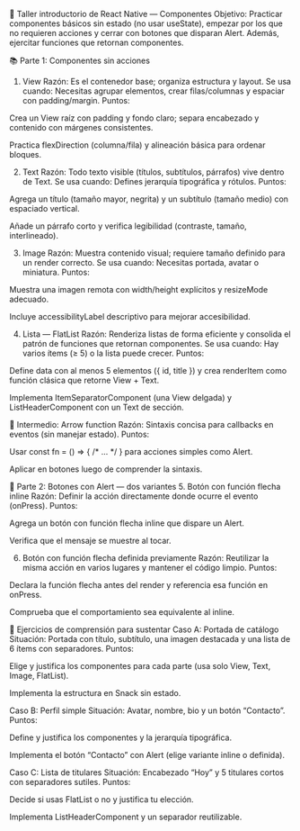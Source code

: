 🚀 Taller introductorio de React Native — Componentes
Objetivo: Practicar componentes básicos sin estado (no usar useState), empezar por los que no requieren acciones y cerrar con botones que disparan Alert. Además, ejercitar funciones que retornan componentes.

📚 Parte 1: Componentes sin acciones
1. View
Razón: Es el contenedor base; organiza estructura y layout.
Se usa cuando: Necesitas agrupar elementos, crear filas/columnas y espaciar con padding/margin.
Puntos:

Crea un View raíz con padding y fondo claro; separa encabezado y contenido con márgenes consistentes.

Practica flexDirection (columna/fila) y alineación básica para ordenar bloques.

2. Text
Razón: Todo texto visible (títulos, subtítulos, párrafos) vive dentro de Text.
Se usa cuando: Defines jerarquía tipográfica y rótulos.
Puntos:

Agrega un título (tamaño mayor, negrita) y un subtítulo (tamaño medio) con espaciado vertical.

Añade un párrafo corto y verifica legibilidad (contraste, tamaño, interlineado).

3. Image
Razón: Muestra contenido visual; requiere tamaño definido para un render correcto.
Se usa cuando: Necesitas portada, avatar o miniatura.
Puntos:

Muestra una imagen remota con width/height explícitos y resizeMode adecuado.

Incluye accessibilityLabel descriptivo para mejorar accesibilidad.

4. Lista — FlatList
Razón: Renderiza listas de forma eficiente y consolida el patrón de funciones que retornan componentes.
Se usa cuando: Hay varios ítems (≥ 5) o la lista puede crecer.
Puntos:

Define data con al menos 5 elementos ({ id, title }) y crea renderItem como función clásica que retorne View + Text.

Implementa ItemSeparatorComponent (una View delgada) y ListHeaderComponent con un Text de sección.

🏹 Intermedio: Arrow function
Razón: Sintaxis concisa para callbacks en eventos (sin manejar estado).
Puntos:

Usar const fn = () => { /* ... */ } para acciones simples como Alert.

Aplicar en botones luego de comprender la sintaxis.

🔘 Parte 2: Botones con Alert — dos variantes
5. Botón con función flecha inline
Razón: Definir la acción directamente donde ocurre el evento (onPress).
Puntos:

Agrega un botón con función flecha inline que dispare un Alert.

Verifica que el mensaje se muestre al tocar.

6. Botón con función flecha definida previamente
Razón: Reutilizar la misma acción en varios lugares y mantener el código limpio.
Puntos:

Declara la función flecha antes del render y referencia esa función en onPress.

Comprueba que el comportamiento sea equivalente al inline.

🧠 Ejercicios de comprensión para sustentar
Caso A: Portada de catálogo
Situación: Portada con título, subtítulo, una imagen destacada y una lista de 6 ítems con separadores.
Puntos:

Elige y justifica los componentes para cada parte (usa solo View, Text, Image, FlatList).

Implementa la estructura en Snack sin estado.

Caso B: Perfil simple
Situación: Avatar, nombre, bio y un botón “Contacto”.
Puntos:

Define y justifica los componentes y la jerarquía tipográfica.

Implementa el botón “Contacto” con Alert (elige variante inline o definida).

Caso C: Lista de titulares
Situación: Encabezado “Hoy” y 5 titulares cortos con separadores sutiles.
Puntos:

Decide si usas FlatList o no y justifica tu elección.

Implementa ListHeaderComponent y un separador reutilizable.
